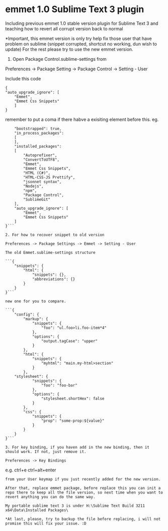 # emmet 1.0 Sublime Text 3 plugin
Including previous emmet 1.0 stable version plugin for Sublime Text 3 and teaching how to revert all corrupt version back to normal

*Important, this emmet version is only try help fix those user that have problem on sublime (snippet corrupted, shortcut no working, dun wish to update)
For the rest please try to use the new emmet version.

1. Open Package Control.sublime-settings from

Preferences -> Package Setting -> Package Control -> Setting - User

Include this code

```
{
"auto_upgrade_ignore": [
	"Emmet",
	"Emmet Css Snippets"
	]
}
```
  
remember to put a coma if there habve a exisiting element before this. eg.

```{
	"bootstrapped": true,
	"in_process_packages":
	[
	],
	"installed_packages":
	[
		"Autoprefixer",
		"ConvertToUTF8",
		"Emmet",
		"Emmet Css Snippets",
		"HTML (C#)",
		"HTML-CSS-JS Prettify",
		"jsonnet syntax",
		"Nodejs",
		"npm",
		"Package Control",
		"SublimeGit"
	],
	"auto_upgrade_ignore": [
		"Emmet",
		"Emmet Css Snippets"
	]
}```

2. For how to recover snippet to old version

Preferences -> Package Settings -> Emmet -> Setting - User

The old Emmet.sublime-settings structure

```{
	"snippets": {	
		"html": {
			"snippets": {},
			"abbreviations": {}
		}
	}
}```

new one for you to compare.

```{
    "config": {
        "markup": {
            "snippets": {
                "foo": "ul.foo>li.foo-item*4"
            },
            "options": {
                "output.tagCase": "upper"
            }
        },
        "html": {
            "snippets": {
                "myhtml": "main.my-html>section"
            }
        },
	"stylesheet": {
            "snippets": {
                "foo": "foo-bar"
            },
            "options": {
                "stylesheet.shortHex": false
            }
        },
        "css": {
            "snippets": {
                "prop": "some-prop:${value}"
            }
        }
    }
}```

3. For key binding, if you haven add in the new binding, then it should work. If not, just remove it.

Preferences -> Key Bindings
```
e.g.
ctrl+e
ctrl+alt+enter
```
from your User keymap if you just recently added for the new version.

After that, replace emmet package, before replace this you can init a repo there to keep all the file version, so next time when you want to revert anything you can do the same way.

My portable sublime text 3 is under H:\Sublime Text Build 3211 x64\Data\Installed Packages\

*At last, please, try to backup the file before replacing, i will not promise this will fix your issue. :D
